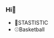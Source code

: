 ### Hi🥰
- 📖STASTISTIC
- ⚾️Basketball
<!--
**0217cheng/0217CHENG** is a ✨ _special_ ✨ repository because its `README.md` (this file) appears on your GitHub profile.

Here are some ideas to get you started:

- 🌱 I’m currently learning STASTISTIC

